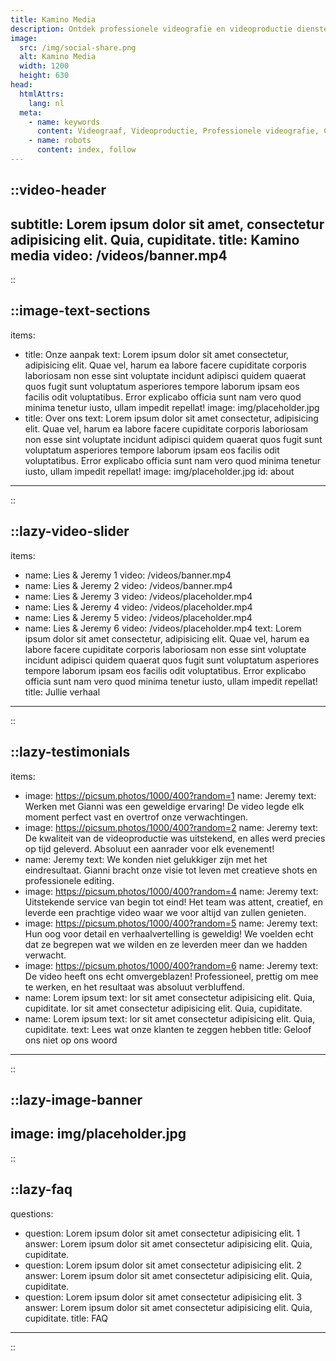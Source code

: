```yaml
---
title: Kamino Media
description: Ontdek professionele videografie en videoproductie diensten voor bruiloften, evenementen en bedrijven. Laat jouw verhaal op unieke wijze vastleggen door een ervaren videograaf in limburg.
image:
  src: /img/social-share.png
  alt: Kamino Media
  width: 1200
  height: 630
head:
  htmlAttrs:
    lang: nl
  meta:
    - name: keywords
      content: Videograaf, Videoproductie, Professionele videografie, Creatieve videografie, Videografie diensten, Video editing, Video maker, Videograaf limburg, Films en video’s, Cinematografie
    - name: robots
      content: index, follow
---
```


::video-header
---
subtitle: Lorem ipsum dolor sit amet, consectetur adipisicing elit. Quia, cupiditate.
title: Kamino media
video: /videos/banner.mp4
---
::

::image-text-sections
---
items:
  - title: Onze aanpak
    text: Lorem ipsum dolor sit amet consectetur, adipisicing elit. Quae vel, harum ea labore facere cupiditate corporis laboriosam non esse sint voluptate incidunt adipisci quidem quaerat quos fugit sunt voluptatum asperiores tempore laborum ipsam eos facilis odit voluptatibus. Error explicabo officia sunt nam vero quod minima tenetur iusto, ullam impedit repellat!
    image: img/placeholder.jpg
  - title: Over ons
    text: Lorem ipsum dolor sit amet consectetur, adipisicing elit. Quae vel, harum ea labore facere cupiditate corporis laboriosam non esse sint voluptate incidunt adipisci quidem quaerat quos fugit sunt voluptatum asperiores tempore laborum ipsam eos facilis odit voluptatibus. Error explicabo officia sunt nam vero quod minima tenetur iusto, ullam impedit repellat!
    image: img/placeholder.jpg
    id: about
---
::

::lazy-video-slider
---
items:
  - name: Lies & Jeremy 1
    video: /videos/banner.mp4
  - name: Lies & Jeremy 2
    video: /videos/banner.mp4
  - name: Lies & Jeremy 3
    video: /videos/placeholder.mp4
  - name: Lies & Jeremy 4
    video: /videos/placeholder.mp4
  - name: Lies & Jeremy 5
    video: /videos/placeholder.mp4
  - name: Lies & Jeremy 6
    video: /videos/placeholder.mp4
text: Lorem ipsum dolor sit amet consectetur, adipisicing elit. Quae vel, harum ea labore facere cupiditate corporis laboriosam non esse sint voluptate incidunt adipisci quidem quaerat quos fugit sunt voluptatum asperiores tempore laborum ipsam eos facilis odit voluptatibus. Error explicabo officia sunt nam vero quod minima tenetur iusto, ullam impedit repellat!
title: Jullie verhaal
---
::

::lazy-testimonials
---
items:
  - image: https://picsum.photos/1000/400?random=1
    name: Jeremy
    text: Werken met Gianni was een geweldige ervaring! De video legde elk moment perfect vast en overtrof onze verwachtingen.
  - image: https://picsum.photos/1000/400?random=2
    name: Jeremy
    text: De kwaliteit van de videoproductie was uitstekend, en alles werd precies op tijd geleverd. Absoluut een aanrader voor elk evenement!
  - name: Jeremy
    text: We konden niet gelukkiger zijn met het eindresultaat. Gianni bracht onze visie tot leven met creatieve shots en professionele editing.
  - image: https://picsum.photos/1000/400?random=4
    name: Jeremy
    text: Uitstekende service van begin tot eind! Het team was attent, creatief, en leverde een prachtige video waar we voor altijd van zullen genieten.
  - image: https://picsum.photos/1000/400?random=5
    name: Jeremy
    text: Hun oog voor detail en verhaalvertelling is geweldig! We voelden echt dat ze begrepen wat we wilden en ze leverden meer dan we hadden verwacht.
  - image: https://picsum.photos/1000/400?random=6
    name: Jeremy
    text: De video heeft ons echt omvergeblazen! Professioneel, prettig om mee te werken, en het resultaat was absoluut verbluffend.
  - name: Lorem ipsum
    text: lor sit amet consectetur adipisicing elit. Quia, cupiditate. lor sit amet consectetur adipisicing elit. Quia, cupiditate.
  - name: Lorem ipsum
    text: lor sit amet consectetur adipisicing elit. Quia, cupiditate.
text: Lees wat onze klanten te zeggen hebben
title: Geloof ons niet op ons woord
---
::

::lazy-image-banner
---
image: img/placeholder.jpg
---
::

::lazy-faq
---
questions:
  - question: Lorem ipsum dolor sit amet consectetur adipisicing elit. 1
    answer: Lorem ipsum dolor sit amet consectetur adipisicing elit. Quia, cupiditate.
  - question: Lorem ipsum dolor sit amet consectetur adipisicing elit. 2
    answer: Lorem ipsum dolor sit amet consectetur adipisicing elit. Quia, cupiditate.
  - question: Lorem ipsum dolor sit amet consectetur adipisicing elit. 3
    answer: Lorem ipsum dolor sit amet consectetur adipisicing elit. Quia, cupiditate.
title: FAQ
---
::
